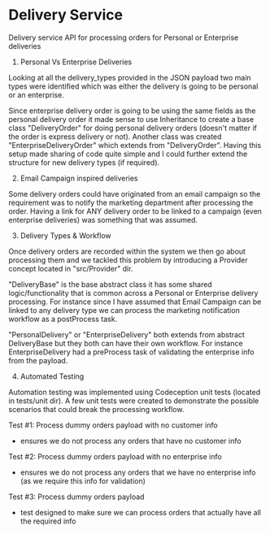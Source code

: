 # Delivery Service
Delivery service API for processing orders for Personal or Enterprise deliveries

1. Personal Vs Enterprise Deliveries

Looking at all the delivery_types provided in the JSON payload two main types were identified which was either the
delivery is going to be personal or an enterprise.

Since enterprise delivery order is going to be using the same fields as the personal delivery order it made sense to
use Inheritance to create a base class "DeliveryOrder" for doing personal delivery orders (doesn't matter if the order
is express delivery or not). Another class was created "EnterpriseDeliveryOrder" which extends from "DeliveryOrder".
Having this setup made sharing of code quite simple and I could further extend the structure for new delivery types
(if required).

2. Email Campaign inspired deliveries

Some delivery orders could have originated from an email campaign so the requirement was to notify the marketing
department after processing the order. Having a link for ANY delivery order to be linked to a campaign (even enterprise
deliveries) was something that was assumed.

3. Delivery Types & Workflow

Once delivery orders are recorded within the system we then go about processing them and we tackled this problem by
introducing a Provider concept located in "src/Provider" dir.

"DeliveryBase" is the base abstract class it has some shared logic/functionality that is common across a Personal or
Enterprise delivery processing. For instance since I have assumed that Email Campaign can be linked to any delivery
type we can process the marketing notification workflow as a postProcess task.

"PersonalDelivery" or "EnterpriseDelivery" both extends from abstract DeliveryBase but they both can have their own
workflow. For instance EnterpriseDelivery had a preProcess task of validating the enterprise info from the payload.

4. Automated Testing

Automation testing was implemented using Codeception unit tests (located in tests/unit dir).
A few unit tests were created to demonstrate the possible scenarios that could break the processing workflow.

Test #1: Process dummy orders payload with no customer info
- ensures we do not process any orders that have no customer info

Test #2: Process dummy orders payload with no enterprise info
- ensures we do not process any orders that we have no enterprise info (as we require this info for validation)

Test #3: Process dummy orders payload
- test designed to make sure we can process orders that actually have all the required info